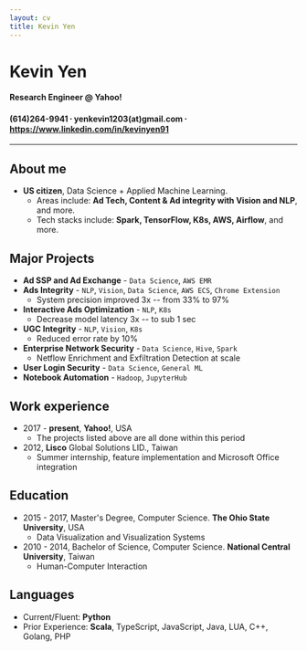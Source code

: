 ```yaml
---
layout: cv
title: Kevin Yen
---
```

# Kevin Yen

#### Research Engineer @ Yahoo!

<h4 id="webaddress">
(614)264-9941
⸱ yenkevin1203(at)gmail.com
⸱ <a href="https://www.linkedin.com/in/kevinyen91">https://www.linkedin.com/in/kevinyen91</a>
</h4>

<hr>

## About me

* **US citizen**, Data Science + Applied Machine Learning.
  * Areas include: **Ad Tech, Content & Ad integrity with Vision and NLP**, and more.
  * Tech stacks include: **Spark, TensorFlow, K8s, AWS, Airflow**, and more.

## Major Projects

* **Ad SSP and Ad Exchange** - `Data Science`, `AWS EMR`
* **Ads Integrity** - `NLP`, `Vision`, `Data Science`, `AWS ECS`, `Chrome Extension`
  * System precision improved 3x -- from 33% to 97%
* **Interactive Ads Optimization** - `NLP`, `K8s`
  * Decrease model latency 3x -- to sub 1 sec
* **UGC Integrity** - `NLP`, `Vision`, `K8s`
  * Reduced error rate by 10%
* **Enterprise Network Security** - `Data Science`, `Hive`, `Spark`
  * Netflow Enrichment and Exfiltration Detection at scale 
* **User Login Security** - `Data Science`, `General ML`
* **Notebook Automation** - `Hadoop`, `JupyterHub`

## Work experience

* 2017 - **present**, **Yahoo!**, USA
  * The projects listed above are all done within this period
* 2012, **Lisco** Global Solutions LID., Taiwan
  * Summer internship, feature implementation and Microsoft Office integration

## Education

* 2015 - 2017, Master's Degree, Computer Science. **The Ohio State University**, USA
  * Data Visualization and Visualization Systems
* 2010 - 2014, Bachelor of Science, Computer Science. **National Central University**, Taiwan
  * Human-Computer Interaction

## Languages

* Current/Fluent: **Python**
* Prior Experience: **Scala**, TypeScript, JavaScript, Java, LUA, C++, Golang, PHP

